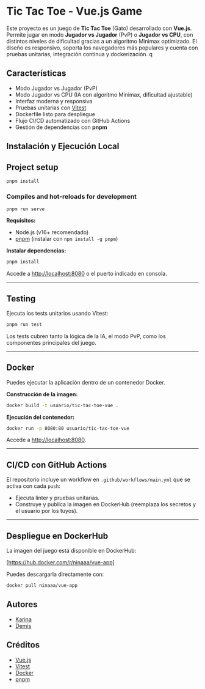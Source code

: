# Tic Tac Toe - Vue.js Game

Este proyecto es un juego de **Tic Tac Toe** (Gato) desarrollado con **Vue.js**. Permite jugar en modo **Jugador vs Jugador** (PvP) o **Jugador vs CPU**, con distintos niveles de dificultad gracias a un algoritmo Minimax optimizado. El diseño es responsivo, soporta los navegadores más populares y cuenta con pruebas unitarias, integración continua y dockerización. q

## Características

- Modo Jugador vs Jugador (PvP)
- Modo Jugador vs CPU (IA con algoritmo Minimax, dificultad ajustable)
- Interfaz moderna y responsiva
- Pruebas unitarias con [Vitest](https://vitest.dev/)
- Dockerfile listo para despliegue
- Flujo CI/CD automatizado con GitHub Actions
- Gestión de dependencias con **pnpm**

## Instalación y Ejecución Local

## Project setup
```
pnpm install
```

### Compiles and hot-reloads for development
```
pnpm run serve
```

**Requisitos:**

- Node.js (v16+ recomendado)
- [pnpm](https://pnpm.io/) (instalar con `npm install -g pnpm`)


**Instalar dependencias:**

```bash
pnpm install
```

Accede a [http://localhost:8080](http://localhost:8080) o el puerto indicado en consola.

---

## Testing

Ejecuta los tests unitarios usando Vitest:

```bash
pnpm run test
```

Los tests cubren tanto la lógica de la IA, el modo PvP, como los componentes principales del juego.

---

## Docker

Puedes ejecutar la aplicación dentro de un contenedor Docker.

**Construcción de la imagen:**

```bash
docker build -t usuario/tic-tac-toe-vue .
```

**Ejecución del contenedor:**

```bash
docker run -p 8080:80 usuario/tic-tac-toe-vue
```

Accede a [http://localhost:8080](http://localhost:8080).

---

## CI/CD con GitHub Actions

El repositorio incluye un workflow en `.github/workflows/main.yml` que se activa con cada `push`:

- Ejecuta linter y pruebas unitarias.
- Construye y publica la imagen en DockerHub (reemplaza los secretos y el usuario por los tuyos).

---

## Despliegue en DockerHub

La imagen del juego está disponible en DockerHub:

[https://hub.docker.com/r/ninaaa/vue-app]

Puedes descargarla directamente con:

```bash
docker pull ninaaa/vue-app
```

## Autores

- [Karina](https://github.com/ninaaaa3)
- [Demis](https://github.com/drijksb)


## Créditos

- [Vue.js](https://vuejs.org/)
- [Vitest](https://vitest.dev/)
- [Docker](https://www.docker.com/)
- [pnpm](https://pnpm.io/)